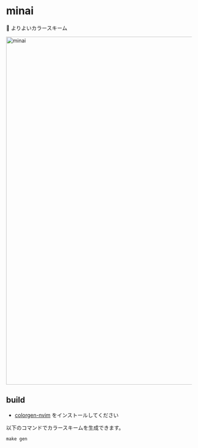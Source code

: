 # minai

💉 よりよいカラースキーム

<img width="942" alt="minai" src="https://github.com/arrow2nd/minai/assets/44780846/f45b224b-ddbb-47f0-91f3-bdd4d9661619">

## build

- [colorgen-nvim](https://github.com/LunarVim/colorgen-nvim?tab=readme-ov-file)
  をインストールしてください

以下のコマンドでカラースキームを生成できます。

```
make gen
```
